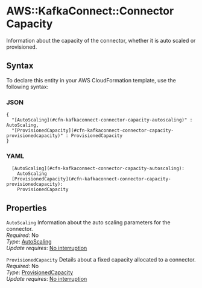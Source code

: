 # AWS::KafkaConnect::Connector Capacity<a name="aws-properties-kafkaconnect-connector-capacity"></a>

Information about the capacity of the connector, whether it is auto scaled or provisioned\.

## Syntax<a name="aws-properties-kafkaconnect-connector-capacity-syntax"></a>

To declare this entity in your AWS CloudFormation template, use the following syntax:

### JSON<a name="aws-properties-kafkaconnect-connector-capacity-syntax.json"></a>

```
{
  "[AutoScaling](#cfn-kafkaconnect-connector-capacity-autoscaling)" : AutoScaling,
  "[ProvisionedCapacity](#cfn-kafkaconnect-connector-capacity-provisionedcapacity)" : ProvisionedCapacity
}
```

### YAML<a name="aws-properties-kafkaconnect-connector-capacity-syntax.yaml"></a>

```
  [AutoScaling](#cfn-kafkaconnect-connector-capacity-autoscaling): 
    AutoScaling
  [ProvisionedCapacity](#cfn-kafkaconnect-connector-capacity-provisionedcapacity): 
    ProvisionedCapacity
```

## Properties<a name="aws-properties-kafkaconnect-connector-capacity-properties"></a>

`AutoScaling`  <a name="cfn-kafkaconnect-connector-capacity-autoscaling"></a>
Information about the auto scaling parameters for the connector\.  
*Required*: No  
*Type*: [AutoScaling](aws-properties-kafkaconnect-connector-autoscaling.md)  
*Update requires*: [No interruption](https://docs.aws.amazon.com/AWSCloudFormation/latest/UserGuide/using-cfn-updating-stacks-update-behaviors.html#update-no-interrupt)

`ProvisionedCapacity`  <a name="cfn-kafkaconnect-connector-capacity-provisionedcapacity"></a>
Details about a fixed capacity allocated to a connector\.  
*Required*: No  
*Type*: [ProvisionedCapacity](aws-properties-kafkaconnect-connector-provisionedcapacity.md)  
*Update requires*: [No interruption](https://docs.aws.amazon.com/AWSCloudFormation/latest/UserGuide/using-cfn-updating-stacks-update-behaviors.html#update-no-interrupt)